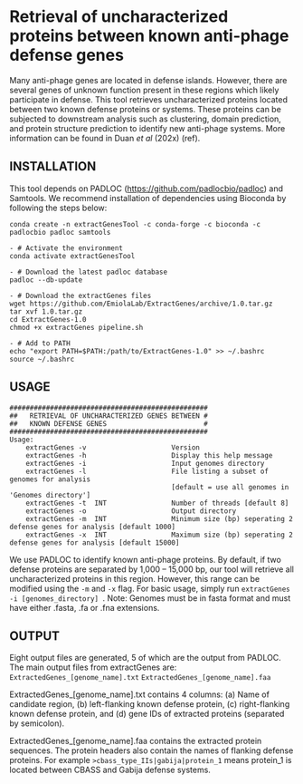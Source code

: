 # Retrieval of uncharacterized proteins between known anti-phage defense genes
Many anti-phage genes are located in defense islands. However, there are several genes of unknown function present in these regions which likely participate in defense. This tool retrieves uncharacterized proteins located between two known defense proteins or systems. These proteins can be subjected to downstream analysis such as clustering, domain prediction, and protein structure prediction to identify new anti-phage systems. More information can be found in Duan *et al* (202x) (ref).

## INSTALLATION
This tool depends on PADLOC (https://github.com/padlocbio/padloc) and Samtools. We recommend installation of dependencies using Bioconda by following the steps below:

    conda create -n extractGenesTool -c conda-forge -c bioconda -c padlocbio padloc samtools
    
    - # Activate the environment
    conda activate extractGenesTool
    
    - # Download the latest padloc database
    padloc --db-update

    - # Download the extractGenes files
    wget https://github.com/EmiolaLab/ExtractGenes/archive/1.0.tar.gz
    tar xvf 1.0.tar.gz
    cd ExtractGenes-1.0
    chmod +x extractGenes pipeline.sh

    - # Add to PATH
    echo "export PATH=$PATH:/path/to/ExtractGenes-1.0" >> ~/.bashrc   
    source ~/.bashrc

## USAGE
    #################################################
    ##   RETRIEVAL OF UNCHARACTERIZED GENES BETWEEN #
    ##   KNOWN DEFENSE GENES                        #
    #################################################
    Usage:
        extractGenes -v                     Version
        extractGenes -h                     Display this help message
        extractGenes -i                     Input genomes directory
        extractGenes -l                     File listing a subset of genomes for analysis
                                            [default = use all genomes in 'Genomes directory']
        extractGenes -t  INT                Number of threads [default 8]
        extractGenes -o                     Output directory
        extractGenes -m  INT                Minimum size (bp) seperating 2 defense genes for analysis [default 1000]
        extractGenes -x  INT                Maximum size (bp) seperating 2 defense genes for analysis [default 15000]

We use PADLOC to identify known anti-phage proteins. By default, if two defense proteins are separated by 1,000 – 15,000 bp, our tool will retrieve all uncharacterized proteins in this region. However, this range can be modified using the `-m` and `-x` flag. For basic usage, simply run `extractGenes -i [genomes_directory] `. 
Note: Genomes must be in fasta format and must have either .fasta, .fa or .fna extensions.

## OUTPUT
Eight output files are generated, 5 of which are the output from PADLOC. The main output files from extractGenes are:
`ExtractedGenes_[genome_name].txt`
`ExtractedGenes_[genome_name].faa`

ExtractedGenes_[genome_name].txt contains 4 columns: (a) Name of candidate region, (b) left-flanking known defense protein, (c) right-flanking known defense protein, and (d) gene IDs of extracted proteins (separated by semicolon).

ExtractedGenes_[genome_name].faa contains the extracted protein sequences. The protein headers also contain the names of flanking defense proteins. For example `>cbass_type_IIs|gabija|protein_1` means protein_1 is located between CBASS and Gabija defense systems.
